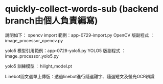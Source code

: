 # quickly-collect-words-sub (backend branch由個人負責編寫)

說明如下：
opencv import 範例：app-0729-import.py
OpenCV 版副程式   ：image_processor_opencv.py

yolo5 模型引用範例：app-0729-yolo5.py
YOLO5 版副程式    ：image_processor_yolo5.py

yolo5 訓練模型    ：hilight_model.pt

Linebot圖文選單上傳版：透過linebot進行隨選難字、隨選短文及螢光OCR辨識
